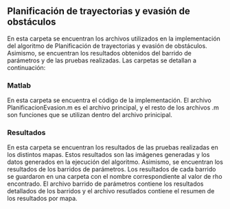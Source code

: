 ## Planificación de trayectorias y evasión de obstáculos
En esta carpeta se encuentran los archivos utilizados en la implementación del algoritmo de Planificación de trayectorias y evasión de obstáculos. Asimismo, se encuentran los resultados obtenidos del barrido de parámetros y de las pruebas realizadas. Las carpetas se detallan a continuación:

### Matlab
En esta carpeta se encuentra el código de la implementación. El archivo PlanificacionEvasion.m es el archivo principal, y el resto de los archivos .m son funciones que se utilizan dentro del archivo prinicipal.

### Resultados
En esta carpeta se encuentran los resultados de las pruebas realizadas en los distintos mapas. Estos resultados son las imágenes generadas y los datos generados en la ejecución del algoritmo. Asimismo, se encuentran los resultados de los barridos de parámetros. Los resultados de cada barrido se guardaron en una carpeta con el nombre correspondiente al valor de rho encontrado. El archivo barrido de parámetros contiene los resultados detallados de los barridos y el archivo resutlados contiene el resumen de los resultados por mapa.
